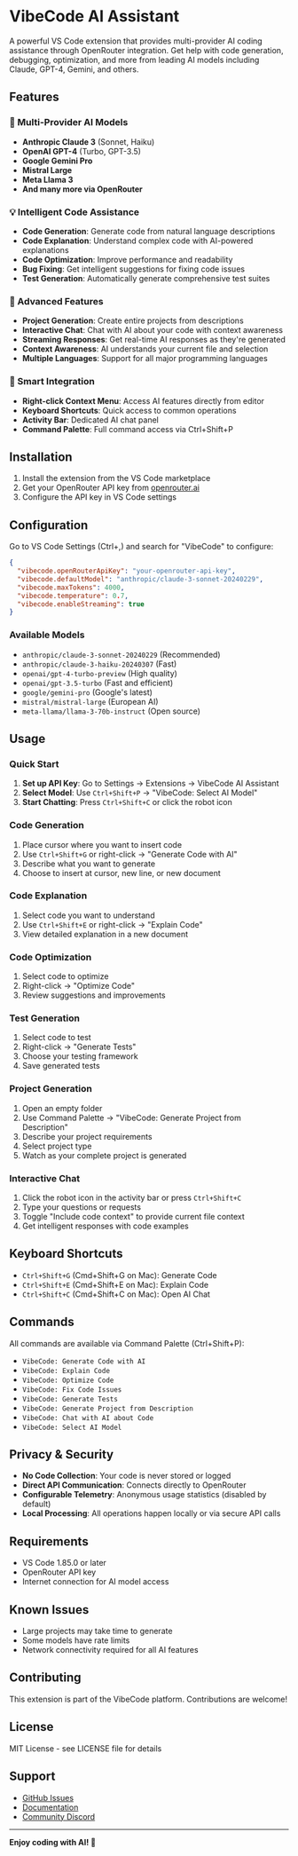 # VibeCode AI Assistant

A powerful VS Code extension that provides multi-provider AI coding assistance through OpenRouter integration. Get help with code generation, debugging, optimization, and more from leading AI models including Claude, GPT-4, Gemini, and others.

## Features

### 🤖 Multi-Provider AI Models
- **Anthropic Claude 3** (Sonnet, Haiku)
- **OpenAI GPT-4** (Turbo, GPT-3.5)
- **Google Gemini Pro**
- **Mistral Large**
- **Meta Llama 3**
- **And many more via OpenRouter**

### 💡 Intelligent Code Assistance
- **Code Generation**: Generate code from natural language descriptions
- **Code Explanation**: Understand complex code with AI-powered explanations
- **Code Optimization**: Improve performance and readability
- **Bug Fixing**: Get intelligent suggestions for fixing code issues
- **Test Generation**: Automatically generate comprehensive test suites

### 🚀 Advanced Features
- **Project Generation**: Create entire projects from descriptions
- **Interactive Chat**: Chat with AI about your code with context awareness
- **Streaming Responses**: Get real-time AI responses as they're generated
- **Context Awareness**: AI understands your current file and selection
- **Multiple Languages**: Support for all major programming languages

### 🎯 Smart Integration
- **Right-click Context Menu**: Access AI features directly from editor
- **Keyboard Shortcuts**: Quick access to common operations
- **Activity Bar**: Dedicated AI chat panel
- **Command Palette**: Full command access via Ctrl+Shift+P

## Installation

1. Install the extension from the VS Code marketplace
2. Get your OpenRouter API key from [openrouter.ai](https://openrouter.ai)
3. Configure the API key in VS Code settings

## Configuration

Go to VS Code Settings (Ctrl+,) and search for "VibeCode" to configure:

```json
{
  "vibecode.openRouterApiKey": "your-openrouter-api-key",
  "vibecode.defaultModel": "anthropic/claude-3-sonnet-20240229",
  "vibecode.maxTokens": 4000,
  "vibecode.temperature": 0.7,
  "vibecode.enableStreaming": true
}
```

### Available Models

- `anthropic/claude-3-sonnet-20240229` (Recommended)
- `anthropic/claude-3-haiku-20240307` (Fast)
- `openai/gpt-4-turbo-preview` (High quality)
- `openai/gpt-3.5-turbo` (Fast and efficient)
- `google/gemini-pro` (Google's latest)
- `mistral/mistral-large` (European AI)
- `meta-llama/llama-3-70b-instruct` (Open source)

## Usage

### Quick Start

1. **Set up API Key**: Go to Settings → Extensions → VibeCode AI Assistant
2. **Select Model**: Use `Ctrl+Shift+P` → "VibeCode: Select AI Model"
3. **Start Chatting**: Press `Ctrl+Shift+C` or click the robot icon

### Code Generation

1. Place cursor where you want to insert code
2. Use `Ctrl+Shift+G` or right-click → "Generate Code with AI"
3. Describe what you want to generate
4. Choose to insert at cursor, new line, or new document

### Code Explanation

1. Select code you want to understand
2. Use `Ctrl+Shift+E` or right-click → "Explain Code"
3. View detailed explanation in a new document

### Code Optimization

1. Select code to optimize
2. Right-click → "Optimize Code"
3. Review suggestions and improvements

### Test Generation

1. Select code to test
2. Right-click → "Generate Tests"
3. Choose your testing framework
4. Save generated tests

### Project Generation

1. Open an empty folder
2. Use Command Palette → "VibeCode: Generate Project from Description"
3. Describe your project requirements
4. Select project type
5. Watch as your complete project is generated

### Interactive Chat

1. Click the robot icon in the activity bar or press `Ctrl+Shift+C`
2. Type your questions or requests
3. Toggle "Include code context" to provide current file context
4. Get intelligent responses with code examples

## Keyboard Shortcuts

- `Ctrl+Shift+G` (Cmd+Shift+G on Mac): Generate Code
- `Ctrl+Shift+E` (Cmd+Shift+E on Mac): Explain Code
- `Ctrl+Shift+C` (Cmd+Shift+C on Mac): Open AI Chat

## Commands

All commands are available via Command Palette (Ctrl+Shift+P):

- `VibeCode: Generate Code with AI`
- `VibeCode: Explain Code`
- `VibeCode: Optimize Code`
- `VibeCode: Fix Code Issues`
- `VibeCode: Generate Tests`
- `VibeCode: Generate Project from Description`
- `VibeCode: Chat with AI about Code`
- `VibeCode: Select AI Model`

## Privacy & Security

- **No Code Collection**: Your code is never stored or logged
- **Direct API Communication**: Connects directly to OpenRouter
- **Configurable Telemetry**: Anonymous usage statistics (disabled by default)
- **Local Processing**: All operations happen locally or via secure API calls

## Requirements

- VS Code 1.85.0 or later
- OpenRouter API key
- Internet connection for AI model access

## Known Issues

- Large projects may take time to generate
- Some models have rate limits
- Network connectivity required for all AI features

## Contributing

This extension is part of the VibeCode platform. Contributions are welcome!

## License

MIT License - see LICENSE file for details

## Support

- [GitHub Issues](https://github.com/vibecode/vibecode-webgui/issues)
- [Documentation](https://docs.vibecode.dev)
- [Community Discord](https://discord.gg/vibecode)

---

**Enjoy coding with AI! 🚀**